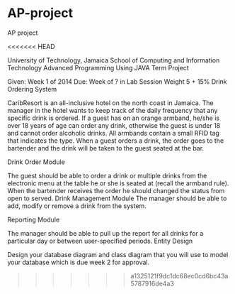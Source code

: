 AP-project
==========

AP project 

<<<<<<< HEAD

University of Technology, Jamaica
School of Computing and Information Technology
Advanced Programming Using JAVA
Term Project

Given: Week 1 of 2014
Due: Week of ? in Lab Session
Weight 5 + 15%
Drink Ordering System

CaribResort is an all-inclusive hotel on the north coast in Jamaica. The manager in the hotel wants to keep track of the daily frequency that any specific drink is ordered. If a guest has on an orange armband, he/she is over 18 years of age can order any drink, otherwise the guest is under 18 and cannot order alcoholic drinks. All armbands contain a small RFID tag that indicates the type. When a guest orders a drink, the order goes to the bartender and the drink will be taken to the guest seated at the bar.

Drink Order Module

The guest should be able to order a drink or multiple drinks from the electronic menu at the table he or she is seated at (recall the armband rule). When the bartender receives the order he should changed the status from open to served.
Drink Management Module
The manager should be able to add, modify or remove a drink from the system.


Reporting Module


The manager should be able to pull up the report for all drinks for a particular day or between user-specified periods.
Entity Design


Design your database diagram and class diagram that you will use to model your database which is due week 2 for approval.

>>>>>>> a1325121f9dc1dc68ec0cd6bc43a5787916de4a3
